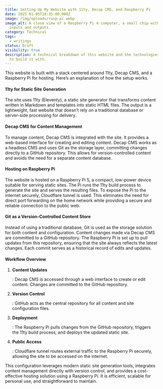 ```yaml
---
title: Setting Up My Website with 11ty, Decap CMS, and Raspberry Pi
date: 2025-01-05T18:35:00.000Z
image: /img/uploads/rasp-pi.webp
image_alt: A close view of a Raspberry Pi 4 computer, a small chip with various
  inputs and outputs.
category: Technical
tags:
  - writings
status: Draft
visibility: true
description: A technical breakdown of this website and the technologies I chose
  to build it with.
---
```




This website is built with a stack centered around 11ty, Decap CMS, and a Raspberry Pi for hosting. Here’s an explanation of how the setup works.

#### 11ty for Static Site Generation

The site uses 11ty (Eleventy), a static site generator that transforms content written in Markdown and templates into static HTML files. The output is a lightweight, fast website that doesn’t rely on a traditional database or server-side processing for delivery.

#### Decap CMS for Content Management

To manage content, Decap CMS is integrated with the site. It provides a web-based interface for creating and editing content. Decap CMS works as a headless CMS and uses Git as the storage layer, committing changes directly to a GitHub repository. This allows for version-controlled content and avoids the need for a separate content database.

#### Hosting on Raspberry Pi

The website is hosted on a Raspberry Pi 5, a compact, low-power device suitable for serving static sites. The Pi runs the 11ty build process to generate the site and serves the resulting files. To expose the Pi to the internet securely, Cloudflare tunnel is used. This eliminates the need for direct port forwarding on the home network while providing a secure and reliable connection to the public web.

#### Git as a Version-Controlled Content Store

Instead of using a traditional database, Git is used as the storage solution for both content and configuration. Content changes made via Decap CMS are committed to a GitHub repository. The Raspberry Pi is set up to pull updates from this repository, ensuring that the site always reflects the latest changes. Each commit serves as a historical record of edits and updates.

#### Workflow Overview

1. **Content Updates**

   : Decap CMS is accessed through a web interface to create or edit content. Changes are committed to the GitHub repository.
2. **Version Control**

   : GitHub acts as the central repository for all content and site configuration files.
3. **Deployment**

   : The Raspberry Pi pulls changes from the GitHub repository, triggers the 11ty build process, and deploys the updated static site.
4. **Public Access**

   : Cloudflare tunnel routes external traffic to the Raspberry Pi securely, allowing the site to be accessed on the internet.

This configuration leverages modern static site generation tools, integrates content management directly with version control, and provides a cost-effective hosting solution using a Raspberry Pi. It is efficient, scalable for personal use, and straightforward to maintain.
